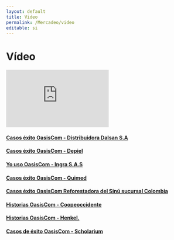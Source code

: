 ```yaml
---
layout: default
title: Video
permalink: /Mercadeo/video
editable: si
---
```


# Vídeo
<iframe width="280" height="157" src="https://www.youtube.com/embed/rkQfIyozI8Q?rel=0" frameborder="0" allowfullscreen></iframe>

#### [Casos éxito OasisCom - Distribuidora Dalsan S.A](https://www.youtube.com/watch?v=joxfRfZiicY&index=1&list=PLckbVOCPngDX41iRlt3DLoYZs9VqrfGGp)
#### [Casos éxito OasisCom - Depiel](https://www.youtube.com/watch?v=rkQfIyozI8Q&index=2&list=PLckbVOCPngDX41iRlt3DLoYZs9VqrfGGp)

#### [Yo uso OasisCom - Ingra S.A.S](https://www.youtube.com/watch?v=tD86Rb-YRTY&index=3&list=PLckbVOCPngDX41iRlt3DLoYZs9VqrfGGp)

#### [Casos éxito OasisCom - Quimed](https://www.youtube.com/watch?v=EUfHikmp9T0&list=PLckbVOCPngDX41iRlt3DLoYZs9VqrfGGp&index=4)

#### [Casos éxito OasisCom  Reforestadora del Sinú sucursal Colombia](https://www.youtube.com/watch?v=RuUMgSpf1bU&list=PLckbVOCPngDX41iRlt3DLoYZs9VqrfGGp&index=5)


#### [Historias OasisCom - Coopeoccidente](https://www.youtube.com/watch?v=GTaK5MrG4Lg&index=6&list=PLckbVOCPngDX41iRlt3DLoYZs9VqrfGGp)

#### [Historias OasisCom - Henkel.](https://www.youtube.com/watch?v=nWQK2DXJqOw&list=PLckbVOCPngDX41iRlt3DLoYZs9VqrfGGp&index=9)

#### [Casos de éxito OasisCom - Scholarium](https://www.youtube.com/watch?v=rFHw6tNkpck&t=19s)